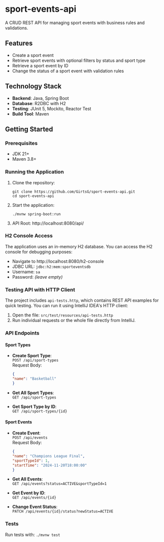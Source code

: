 # sport-events-api

A CRUD REST API for managing sport events with business rules and validations.

## Features

- Create a sport event
- Retrieve sport events with optional filters by status and sport type
- Retrieve a sport event by ID
- Change the status of a sport event with validation rules

## Technology Stack

- **Backend**: Java, Spring Boot
- **Database**: R2DBC with H2
- **Testing**: JUnit 5, Mockito, Reactor Test
- **Build Tool**: Maven

## Getting Started

### Prerequisites
- JDK 21\+
- Maven 3.8\+

### Running the Application
1. Clone the repository:
   ```
   git clone https://github.com/GirtsG/sport-events-api.git
   cd sport-events-api
   ```

2. Start the application:
   ```
   ./mvnw spring-boot:run
   ```

3. API Root: http://localhost:8080/api/

### H2 Console Access
The application uses an in-memory H2 database. You can access the H2 console for debugging purposes:

- Navigate to http://localhost:8080/h2-console
- JDBC URL: ```jdbc:h2:mem:sporteventsdb```
- Username: ```sa```
- Password: _(leave empty)_

### Testing API with HTTP Client
The project includes ```api-tests.http```, which contains REST API examples for quick testing. You can run it using IntelliJ IDEA's HTTP client:

1. Open the file: ```src/test/resources/api-tests.http```
2. Run individual requests or the whole file directly from IntelliJ.

### API Endpoints

#### Sport Types
- **Create Sport Type**:  
  ```POST /api/sport-types```  
  Request Body:  
  ```json
  {
  "name": "Basketball"
  }
  ```

- **Get All Sport Types**:  
  ```GET /api/sport-types```

- **Get Sport Type by ID**:  
  ```GET /api/sport-types/{id}```

#### Sport Events
- **Create Event**:  
  ```POST /api/events```  
  Request Body:  
  ```json
  {
  "name": "Champions League Final",
  "sportTypeId": 1,
  "startTime": "2024-11-20T18:00:00"
  }
  ```

- **Get All Events**:  
  ```GET /api/events?status=ACTIVE&sportTypeId=1```

- **Get Event by ID**:  
  ```GET /api/events/{id}```

- **Change Event Status**:  
  ```PATCH /api/events/{id}/status?newStatus=ACTIVE```

### Tests
Run tests with:
```./mvnw test```
